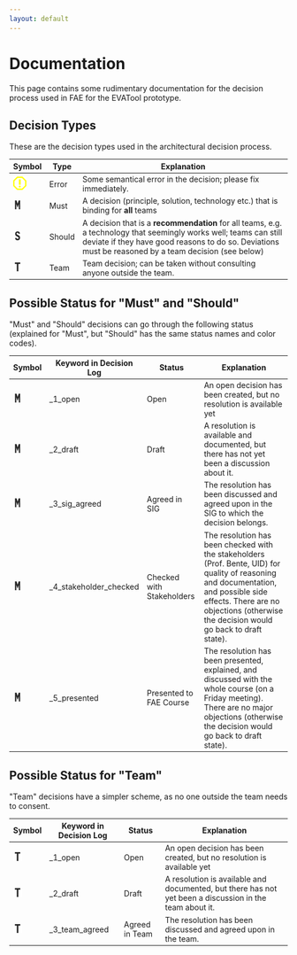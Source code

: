```yaml
---
layout: default
---
```


# Documentation

This page contains some rudimentary documentation for the decision process used in FAE for
the EVATool prototype.


## Decision Types

These are the decision types used in the architectural decision process.

| Symbol | Type | Explanation |
|-----|-----|-----|
| <img src="/assets/error-4-24.png" alt="Error"> | Error | Some semantical error in the decision; please fix immediately. |
| <img class=_0_neutral src="/assets/letter-m-16.png" alt="Must"> | Must | A decision (principle, solution, technology etc.) that is binding for **all** teams | 
| <img class=_0_neutral src="/assets/letter-s-16.png" alt="Must"> | Should | A decision that is a **recommendation** for all teams, e.g. a technology that seemingly works well; teams can still deviate if they have good reasons to do so. Deviations must be reasoned by a team decision (see below)   | 
| <img class=_0_neutral src="/assets/letter-t-16.png" alt="Team"> | Team | Team decision; can be taken without consulting anyone outside the team. | 



## Possible Status for "Must" and "Should"

"Must" and "Should" decisions can go through the following status (explained for "Must", but "Should" has the same
 status names and color codes).

| Symbol | Keyword in Decision Log | Status | Explanation |
|-----|-----|-----|-----|
| <img class=_1_open src="/assets/letter-m-16.png" alt="open"> | _1_open | Open | An open decision has been created, but no resolution is available yet | 
| <img class=_2_draft src="/assets/letter-m-16.png" alt="draft"> | _2_draft | Draft | A resolution is available and documented, but there has not yet been a discussion about it. | 
| <img class=_3_sig_agreed src="/assets/letter-m-16.png" alt="draft"> | _3_sig_agreed | Agreed in SIG | The resolution has been discussed and agreed upon in the SIG to which the decision belongs. | 
| <img class=_4_stakeholder_checked src="/assets/letter-m-16.png" alt="draft"> | _4_stakeholder_checked | Checked with Stakeholders | The resolution has been checked with the stakeholders (Prof. Bente, UID) for quality of reasoning and documentation, and possible side effects. There are no objections (otherwise the decision would go back to draft state). | 
| <img class=_5_presented src="/assets/letter-m-16.png" alt="draft"> | _5_presented | Presented to FAE Course | The resolution has been presented, explained, and discussed with the whole course (on a Friday meeting). There are no major objections (otherwise the decision would go back to draft state).  | 



## Possible Status for "Team"

"Team" decisions have a simpler scheme, as no one outside the team needs to consent.

| Symbol | Keyword in Decision Log | Status | Explanation |
|-----|-----|-----|-----|
| <img class=_1_open src="/assets/letter-t-16.png" alt="open"> | _1_open | Open | An open decision has been created, but no resolution is available yet | 
| <img class=_2_draft src="/assets/letter-t-16.png" alt="draft"> | _2_draft | Draft | A resolution is available and documented, but there has not yet been a discussion in the team about it. | 
| <img class=_3_team_agreed src="/assets/letter-t-16.png" alt="draft"> | _3_team_agreed | Agreed in Team | The resolution has been discussed and agreed upon in the team. |